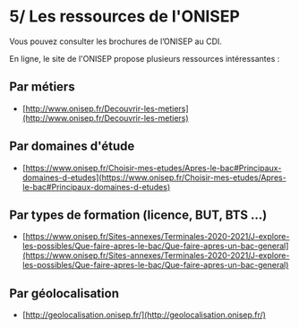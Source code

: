 # 5/ Les ressources de l'ONISEP

Vous pouvez consulter les brochures de l’ONISEP au CDI.

<!-- http://www.onisep.fr/Guides-d-orientation
http://www.onisep.fr/Pres-de-chez-vous/Auvergne-Rhone-Alpes/Lyon/Telechargement-des-guides-d-orientation -->

En ligne, le site de l'ONISEP propose plusieurs ressources intéressantes :

## Par métiers
- [http://www.onisep.fr/Decouvrir-les-metiers](http://www.onisep.fr/Decouvrir-les-metiers)

## Par domaines d'étude
- [https://www.onisep.fr/Choisir-mes-etudes/Apres-le-bac#Principaux-domaines-d-etudes](https://www.onisep.fr/Choisir-mes-etudes/Apres-le-bac#Principaux-domaines-d-etudes)

## Par types de formation (licence, BUT, BTS …)
- [https://www.onisep.fr/Sites-annexes/Terminales-2020-2021/J-explore-les-possibles/Que-faire-apres-le-bac/Que-faire-apres-un-bac-general](https://www.onisep.fr/Sites-annexes/Terminales-2020-2021/J-explore-les-possibles/Que-faire-apres-le-bac/Que-faire-apres-un-bac-general)

## Par géolocalisation
- [http://geolocalisation.onisep.fr/](http://geolocalisation.onisep.fr/)